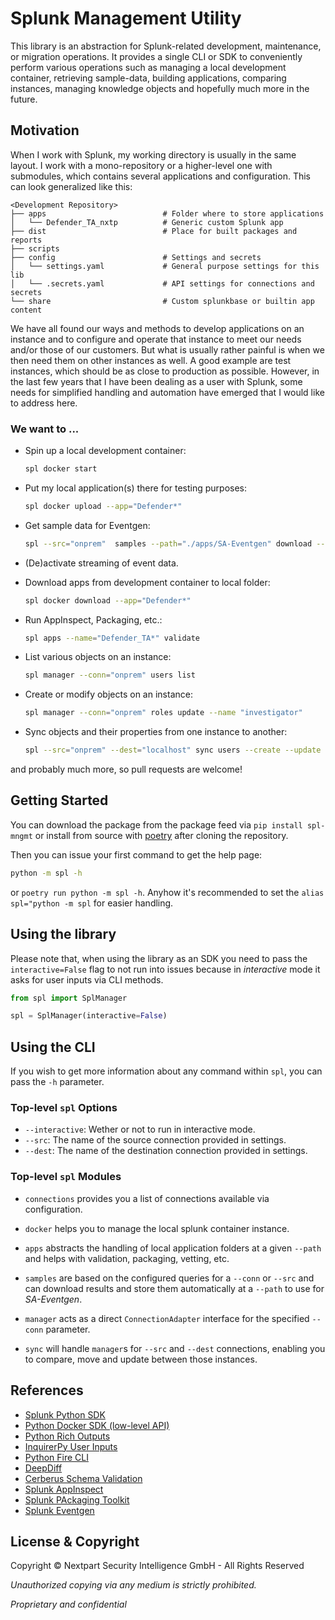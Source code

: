 # Splunk Management Utility

This library is an abstraction for Splunk-related development, maintenance, or migration
operations. It provides a single CLI or SDK to conveniently perform various operations
such as managing a local development container, retrieving sample-data, building
applications, comparing instances, managing knowledge objects and hopefully much more in
the future.

## Motivation

When I work with Splunk, my working directory is usually in the same layout. I work with
a mono-repository or a higher-level one with submodules, which contains several
applications and configuration. This can look generalized like this:

```
<Development Repository>
├── apps                          # Folder where to store applications
│   └── Defender_TA_nxtp          # Generic custom Splunk app
├── dist                          # Place for built packages and reports
├── scripts
├── config                        # Settings and secrets
│   └── settings.yaml             # General purpose settings for this lib
│   └── .secrets.yaml             # API settings for connections and secrets
└── share                         # Custom splunkbase or builtin app content
```

We have all found our ways and methods to develop applications on an instance and to
configure and operate that instance to meet our needs and/or those of our customers. But
what is usually rather painful is when we then need them on other instances as well. A
good example are test instances, which should be as close to production as possible.
However, in the last few years that I have been dealing as a user with Splunk, some
needs for simplified handling and automation have emerged that I would like to address
here.

### We want to ...

- Spin up a local development container:

  ```bash
  spl docker start
  ```

- Put my local application(s) there for testing purposes:

  ```bash
  spl docker upload --app="Defender*"
  ```

- Get sample data for Eventgen:

  ```bash
  spl --src="onprem"  samples --path="./apps/SA-Eventgen" download --name="WinDefender"
  ```

- (De)activate streaming of event data.

- Download apps from development container to local folder:

  ```bash
  spl docker download --app="Defender*"
  ```

- Run AppInspect, Packaging, etc.:

  ```bash
  spl apps --name="Defender_TA*" validate
  ```

- List various objects on an instance:

  ```bash
  spl manager --conn="onprem" users list
  ```

- Create or modify objects on an instance:

  ```bash
  spl manager --conn="onprem" roles update --name "investigator"
  ```

- Sync objects and their properties from one instance to another:
  ```bash
  spl --src="onprem" --dest="localhost" sync users --create --update
  ```

and probably much more, so pull requests are welcome!

## Getting Started

You can download the package from the package feed via `pip install spl-mngmt` or
install from source with [poetry](https://python-poetry.org/) after cloning the
repository.

Then you can issue your first command to get the help page:

```bash
python -m spl -h
```

or `poetry run python -m spl -h`. Anyhow it's recommended to set the
`alias spl="python -m spl` for easier handling.

## Using the library

Please note that, when using the library as an SDK you need to pass the
`interactive=False` flag to not run into issues because in _interactive_ mode it asks
for user inputs via CLI methods.

```python
from spl import SplManager

spl = SplManager(interactive=False)
```

## Using the CLI

If you wish to get more information about any command within `spl`, you can pass the
`-h` parameter.

### Top-level `spl` Options

- `--interactive`: Wether or not to run in interactive mode.
- `--src`: The name of the source connection provided in settings.
- `--dest`: The name of the destination connection provided in settings.

### Top-level `spl` Modules

- `connections` provides you a list of connections available via configuration.

- `docker` helps you to manage the local splunk container instance.

- `apps` abstracts the handling of local application folders at a given `--path` and
  helps with validation, packaging, vetting, etc.

- `samples` are based on the configured queries for a `--conn` or `--src` and can
  download results and store them automatically at a `--path` to use for _SA-Eventgen_.

- `manager` acts as a direct `ConnectionAdapter` interface for the specified `--conn`
  parameter.

- `sync` will handle `manager`s for `--src` and `--dest` connections, enabling you to
  compare, move and update between those instances.

## References

- [Splunk Python SDK](https://docs.splunk.com/Documentation/PythonSDK)
- [Python Docker SDK (low-level API)](https://docker-py.readthedocs.io)
- [Python Rich Outputs](https://rich.readthedocs.io)
- [InquirerPy User Inputs](https://inquirerpy.readthedocs.io/)
- [Python Fire CLI](https://github.com/google/python-fire)
- [DeepDiff](https://zepworks.com/deepdiff/current/)
- [Cerberus Schema Validation](https://docs.python-cerberus.org/)
- [Splunk AppInspect](https://dev.splunk.com/enterprise/reference/appinspect)
- [Splunk PAckaging Toolkit](https://dev.splunk.com/enterprise/reference/packagingtoolkit)
- [Splunk Eventgen](http://splunk.github.io/eventgen/)

## License & Copyright

Copyright © Nextpart Security Intelligence GmbH - All Rights Reserved

_Unauthorized copying via any medium is strictly prohibited._

_Proprietary and confidential_
